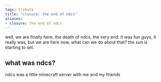 ```yaml
---
tags: tribute
title: "closure: the end of ndcs"
aliases:
- closure: the end of ndcs
---
```


well, we are finally here. the death of ndcs, the very end. it was fun guys, it really was, but we are here now. what can we do about that? the sun is starting to set.

## what was ndcs?

ndcs was a little minecraft server with me and my friends